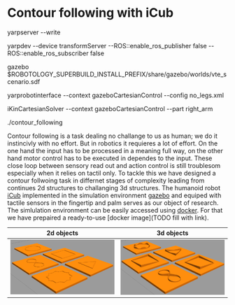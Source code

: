 Contour following with iCub
======================

yarpserver --write

yarpdev --device transformServer --ROS::enable_ros_publisher false --ROS::enable_ros_subscriber false

gazebo $ROBOTOLOGY_SUPERBUILD_INSTALL_PREFIX/share/gazebo/worlds/vte_scenario.sdf

yarprobotinterface --context gazeboCartesianControl --config no_legs.xml

iKinCartesianSolver --context gazeboCartesianControl --part right_arm

./contour_following

Contour following is a task dealing no challange to us as human; we do it instincivly with no effort. But in robotics it requieres a lot of effort. On the one hand the input has to be processed in a meaning full way, on the other hand motor control has to be executed in dependes to the input. These close loop between sensory read out and action control is still troublesom especially when it relies on tactil only.
To tackle this we have designed a contour follwoing task in differnet stages of complexity leading from continues 2d structures to challanging 3d structures. The humanoid robot [iCub](https://www.iit.it/web/icub) implemented in the simulation environment [gazebo](http://gazebosim.org/) and equiped with tactile sensors in the fingertip and palm serves as our object of research. The simlulation environment can be easily accessed using [docker](https://www.docker.com/). For that we have prepaired a ready-to-use [docker image](TODO fill with link).

2d objects | 3d objects
:---------:|:---------:
![2d_objects](https://github.com/event-driven-robotics/telluride_tac21_contour/blob/master/assets/2d_objects.png)  |  ![3d_objects](https://github.com/event-driven-robotics/telluride_tac21_contour/blob/master/assets/3d_objects.png) 

